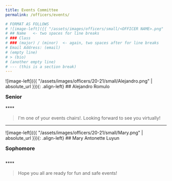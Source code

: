 ```yaml
---
title: Events Committee
permalink: /officers/events/

# FORMAT AS FOLLOWS
# ![image-left]({{ "/assets/images/officers/small/<OFFICER NAME>.png" | absolute_url }}){: .align-left}
# ## Name   <- two spaces for line breaks
# ### Class
# ### (major) / (minor)  <- again, two spaces after for line breaks
# Email Address: (email)
# (empty line)
# > (bio)
# (another empty line)
# --- (this is a section break)
---
```

<div id="Alejandro"></div>
![image-left]({{ "/assets/images/officers/20-21/small/Alejandro.png" | absolute_url }}){: .align-left}
## Alejandro Romulo
<p style="margin-bottom: 0.45em; padding: 0"></p>
<h3 style="margin-top: 0">Senior</h3>
****  

>I'm one of your events chairs!. Looking forward to see you virtually!

---
<div id="Mary"></div>
![image-left]({{ "/assets/images/officers/20-21/small/Mary.png" | absolute_url }}){: .align-left}
## Mary Antonette Luyun
<p style="margin-bottom: 0.45em; padding: 0"></p>
<h3 style="margin-top: 0">Sophomore</h3>
<div style="margin-top: 2em"></div>
****  

> Hope you all are ready for fun and safe events!

